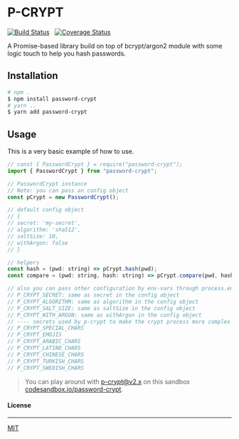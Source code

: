 # P-CRYPT

[![Build Status](https://travis-ci.org/3imed-jaberi/p-crypt.svg?branch=master)](https://travis-ci.org/3imed-jaberi/p-crypt) &nbsp;
[![Coverage Status](https://coveralls.io/repos/github/3imed-jaberi/p-crypt/badge.svg?branch=master)](https://coveralls.io/github/3imed-jaberi/p-crypt?branch=master)

A Promise-based library build on top of bcrypt/argon2 module with some logic touch to help you hash passwords.

## Installation

```bash
# npm .
$ npm install password-crypt
# yarn ..
$ yarn add password-crypt
```

## Usage

This is a very basic example of how to use.

```js
// const { PasswordCrypt } = require("password-crypt");
import { PasswordCrypt } from "password-crypt";

// PasswordCrypt instance
// Note: you can pass an config object
const pCrypt = new PasswordCrypt();

// default config object
// {
// secret: 'my-secret',
// algorithm: 'sha512',
// saltSize: 10,
// withArgon: false
// }

// helpers
const hash = (pwd: string) => pCrypt.hash(pwd);
const compare = (pwd: string, hash: string) => pCrypt.compare(pwd, hash);

// also you can pass other configuration by env-vars through process.env
// P_CRYPT_SECRET: same as secret in the config object
// P_CRYPT_ALGORITHM: same as algorithm in the config object
// P_CRYPT_SALT_SIZE: same as saltSize in the config object
// P_CRYPT_WITH_ARGON: same as withArgon in the config object
// ---- secrets used by p-crypt to make the crypt process more complex ---- //
// P_CRYPT_SPECIAL_CHARS
// P_CRYPT_EMOJIS
// P_CRYPT_ARABIC_CHARS
// P_CRYPT_LATINO_CHARS
// P_CRYPT_CHINESE_CHARS
// P_CRYPT_TURKISH_CHARS
// P_CRYPT_SWEDISH_CHARS
```

> You can play around with p-crypt@v2.x on this sandbox [codesandbox.io/password-crypt](https://codesandbox.io/s/password-crypt-wtkbo).

#### License

---

[MIT](LICENSE)
